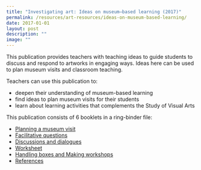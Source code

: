 ```yaml
---
title: "Investigating art: Ideas on museum–based learning (2017)"
permalink: /resources/art-resources/ideas-on-museum-based-learning/
date: 2017-01-01
layout: post
description: ""
image: ""
---
```

This publication provides teachers with teaching ideas to guide students to discuss and respond to artworks in engaging ways. Ideas here can be used to plan museum visits and classroom teaching.

Teachers can use this publication to:

*   deepen their understanding of museum-based learning
*   find ideas to plan museum visits for their students
*   learn about learning activities that complements the Study of Visual Arts

This publication consists of 6 booklets in a ring-binder file:

*   [Planning a museum visit](https://go.gov.sg/planning-museum-visit)
*   [Facilitative questions](https://go.gov.sg/facilitative-questions)
*   [Discussions and dialogues](https://go.gov.sg/discussions-dialogues)
*   [Worksheet](https://go.gov.sg/mbl-worksheets)
*   [Handling boxes and Making workshops](https://go.gov.sg/mbl-handlingboxes)
*   [References](https://go.gov.sg/mbl-references)